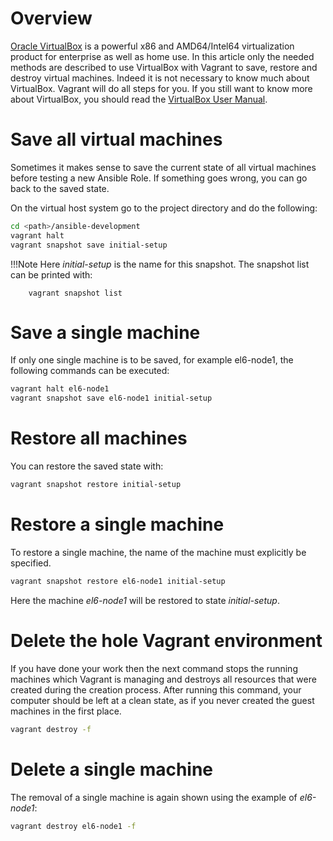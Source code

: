 # Overview

[Oracle VirtualBox](https://www.virtualbox.org/ "Oracle VirtualBox") is a powerful x86 and AMD64/Intel64 virtualization product for enterprise as well as home use. 
In this article only the needed methods are described to use VirtualBox with Vagrant to save, restore and destroy virtual machines.
Indeed it is not necessary to know much about VirtualBox. Vagrant will do all steps for you.
If you still want to know more about VirtualBox, you should read the [VirtualBox User Manual](https://www.virtualbox.org/manual/ "VirtualBox User Manual").


# Save all virtual machines

Sometimes it makes sense to save the current state of all virtual machines
before testing a new Ansible Role. If something goes wrong, you can go back to
the saved state.

On the virtual host system go to the project directory and do the following:

```bash
cd <path>/ansible-development
vagrant halt
vagrant snapshot save initial-setup
```

!!!Note
    Here *initial-setup* is the name for this snapshot. The snapshot list can be
    printed with:

        vagrant snapshot list


# Save a single machine

If only one single machine is to be saved, for example el6-node1, the following
commands can be executed:

```bash
vagrant halt el6-node1
vagrant snapshot save el6-node1 initial-setup
```


# Restore all machines

You can restore the saved state with:

```bash
vagrant snapshot restore initial-setup
```

# Restore a single machine

To restore a single machine, the name of the machine must explicitly be
specified.

```bash
vagrant snapshot restore el6-node1 initial-setup
```

Here the machine *el6-node1* will be restored to state *initial-setup*.

# Delete the hole Vagrant environment

If you have done your work then the next command stops the running machines
which Vagrant is managing and destroys all resources that were created during
the creation process. After running this command, your computer should be left
at a clean state, as if you never created the guest machines in the first place.

```bash
vagrant destroy -f
```

# Delete a single machine

The removal of a single machine is again shown using the example of *el6-node1*:

```bash
vagrant destroy el6-node1 -f
```
